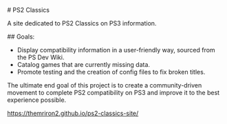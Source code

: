 # PS2 Classics

A site dedicated to PS2 Classics on PS3 information.

## Goals:
- Display compatibility information in a user-friendly way, sourced from the PS Dev Wiki.
- Catalog games that are currently missing data.
- Promote testing and the creation of config files to fix broken titles.

The ultimate end goal of this project is to create a community-driven movement to complete PS2 compatibility on PS3 and improve it to the best experience possible.

https://themriron2.github.io/ps2-classics-site/
